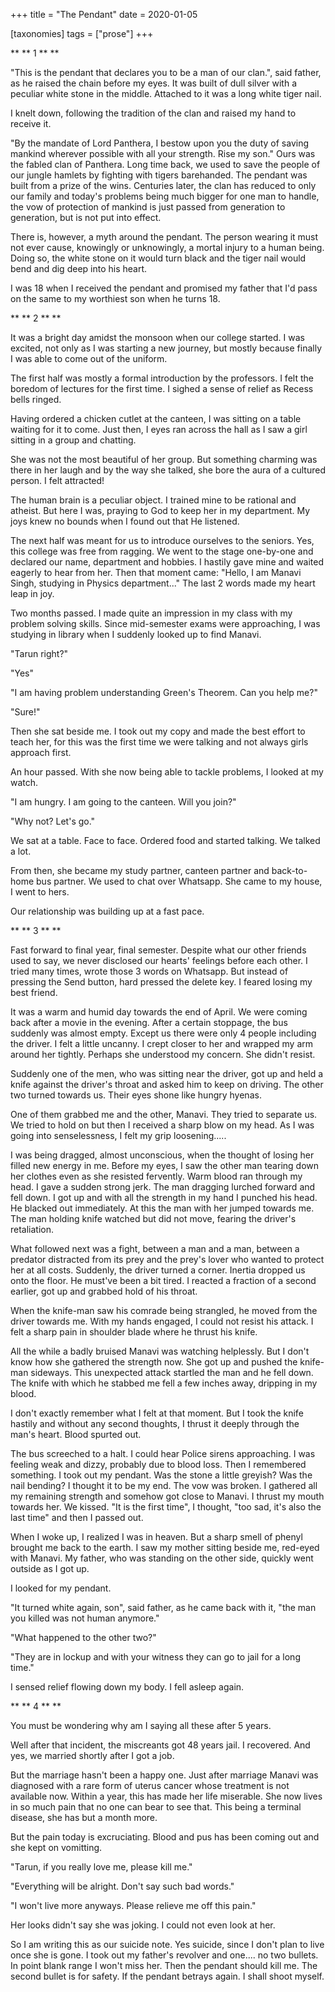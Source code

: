 +++
title = "The Pendant"
date = 2020-01-05

[taxonomies]
tags = ["prose"]
+++


\*\* \*\* 1 \*\* \*\*


"This is the pendant that declares you to be a man of our clan.", said
father, as he raised the chain before my eyes. It was built of dull
silver with a peculiar white stone in the middle. Attached to it was a
long white tiger nail.

<!-- more -->

I knelt down, following the tradition of the clan and raised my hand to
receive it.

"By the mandate of Lord Panthera, I bestow upon you the duty of saving
mankind wherever possible with all your strength. Rise my son." Ours
was the fabled clan of Panthera. Long time back, we used to save the
people of our jungle hamlets by fighting with tigers barehanded. The
pendant was built from a prize of the wins. Centuries later, the clan
has reduced to only our family and today's problems being much bigger
for one man to handle, the vow of protection of mankind is just passed
from generation to generation, but is not put into effect.

There is, however, a myth around the pendant. The person wearing it must
not ever cause, knowingly or unknowingly, a mortal injury to a human
being. Doing so, the white stone on it would turn black and the tiger
nail would bend and dig deep into his heart.

I was 18 when I received the pendant and promised my father that I'd
pass on the same to my worthiest son when he turns 18.


\*\* \*\* 2 \*\* \*\*

It was a bright day amidst the monsoon when our college started. I was
excited, not only as I was starting a new journey, but mostly because
finally I was able to come out of the uniform.

The first half was mostly a formal introduction by the professors. I
felt the boredom of lectures for the first time. I sighed a sense of
relief as Recess bells ringed.

Having ordered a chicken cutlet at the canteen, I was sitting on a table
waiting for it to come. Just then, I eyes ran across the hall as I saw a
girl sitting in a group and chatting.

She was not the most beautiful of her group. But something charming was
there in her laugh and by the way she talked, she bore the aura of a
cultured person. I felt attracted!

The human brain is a peculiar object. I trained mine to be rational and
atheist. But here I was, praying to God to keep her in my department. My
joys knew no bounds when I found out that He listened.

The next half was meant for us to introduce ourselves to the seniors.
Yes, this college was free from ragging. We went to the stage one-by-one
and declared our name, department and hobbies. I hastily gave mine and
waited eagerly to hear from her. Then that moment came: "Hello, I am
Manavi Singh, studying in Physics department\..." The last 2 words made
my heart leap in joy.

Two months passed. I made quite an impression in my class with my
problem solving skills. Since mid-semester exams were approaching, I was
studying in library when I suddenly looked up to find Manavi.

"Tarun right?"

"Yes"

"I am having problem understanding Green's Theorem. Can you help me?"

"Sure!"

Then she sat beside me. I took out my copy and made the best effort to
teach her, for this was the first time we were talking and not always
girls approach first.

An hour passed. With she now being able to tackle problems, I looked at
my watch.

"I am hungry. I am going to the canteen. Will you join?"

"Why not? Let's go."

We sat at a table. Face to face. Ordered food and started talking. We
talked a lot.

From then, she became my study partner, canteen partner and back-to-home
bus partner. We used to chat over Whatsapp. She came to my house, I went
to hers.

Our relationship was building up at a fast pace.


\*\* \*\* 3 \*\* \*\*

Fast forward to final year, final semester. Despite what our other
friends used to say, we never disclosed our hearts' feelings before
each other. I tried many times, wrote those 3 words on Whatsapp. But
instead of pressing the Send button, hard pressed the delete key. I
feared losing my best friend.

It was a warm and humid day towards the end of April. We were coming
back after a movie in the evening. After a certain stoppage, the bus
suddenly was almost empty. Except us there were only 4 people including
the driver. I felt a little uncanny. I crept closer to her and wrapped
my arm around her tightly. Perhaps she understood my concern. She
didn't resist.

Suddenly one of the men, who was sitting near the driver, got up and
held a knife against the driver's throat and asked him to keep on
driving. The other two turned towards us. Their eyes shone like hungry
hyenas.

One of them grabbed me and the other, Manavi. They tried to separate us.
We tried to hold on but then I received a sharp blow on my head. As I
was going into senselessness, I felt my grip loosening\.....

I was being dragged, almost unconscious, when the thought of losing her
filled new energy in me. Before my eyes, I saw the other man tearing
down her clothes even as she resisted fervently. Warm blood ran through
my head. I gave a sudden strong jerk. The man dragging lurched forward
and fell down. I got up and with all the strength in my hand I punched
his head. He blacked out immediately. At this the man with her jumped
towards me. The man holding knife watched but did not move, fearing the
driver's retaliation.

What followed next was a fight, between a man and a man, between a
predator distracted from its prey and the prey's lover who wanted to
protect her at all costs. Suddenly, the driver turned a corner. Inertia
dropped us onto the floor. He must've been a bit tired. I reacted a
fraction of a second earlier, got up and grabbed hold of his throat.

When the knife-man saw his comrade being strangled, he moved from the
driver towards me. With my hands engaged, I could not resist his attack.
I felt a sharp pain in shoulder blade where he thrust his knife.

All the while a badly bruised Manavi was watching helplessly. But I
don't know how she gathered the strength now. She got up and pushed the
knife-man sideways. This unexpected attack startled the man and he fell
down. The knife with which he stabbed me fell a few inches away,
dripping in my blood.

I don't exactly remember what I felt at that moment. But I took the
knife hastily and without any second thoughts, I thrust it deeply
through the man's heart. Blood spurted out.

The bus screeched to a halt. I could hear Police sirens approaching. I
was feeling weak and dizzy, probably due to blood loss. Then I
remembered something. I took out my pendant. Was the stone a little
greyish? Was the nail bending? I thought it to be my end. The vow was
broken. I gathered all my remaining strength and somehow got close to
Manavi. I thrust my mouth towards her. We kissed. "It is the first
time", I thought, "too sad, it's also the last time" and then I
passed out.

When I woke up, I realized I was in heaven. But a sharp smell of phenyl
brought me back to the earth. I saw my mother sitting beside me,
red-eyed with Manavi. My father, who was standing on the other side,
quickly went outside as I got up.

I looked for my pendant.

"It turned white again, son", said father, as he came back with it,
"the man you killed was not human anymore."

"What happened to the other two?"

"They are in lockup and with your witness they can go to jail for a
long time."

I sensed relief flowing down my body. I fell asleep again.


\*\* \*\* 4 \*\* \*\*

You must be wondering why am I saying all these after 5 years.

Well after that incident, the miscreants got 48 years jail. I recovered.
And yes, we married shortly after I got a job.

But the marriage hasn't been a happy one. Just after marriage Manavi
was diagnosed with a rare form of uterus cancer whose treatment is not
available now. Within a year, this has made her life miserable. She now
lives in so much pain that no one can bear to see that. This being a
terminal disease, she has but a month more.

But the pain today is excruciating. Blood and pus has been coming out
and she kept on vomitting.

"Tarun, if you really love me, please kill me."

"Everything will be alright. Don't say such bad words."

"I won't live more anyways. Please relieve me off this pain."

Her looks didn't say she was joking. I could not even look at her.

So I am writing this as our suicide note. Yes suicide, since I don't
plan to live once she is gone. I took out my father's revolver and
one.... no two bullets. In point blank range I won't miss her. Then
the pendant should kill me. The second bullet is for safety. If the
pendant betrays again. I shall shoot myself.
